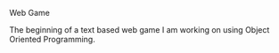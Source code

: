Web Game

The beginning of a text based web game I am working on using Object Oriented Programming. 
